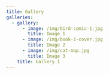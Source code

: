 ```yaml
---
title: Gallery
galleries:
  - gallery:
      - image: /img/bird-comic-1.jpg
        title: Image 1
      - image: /img/book-1-cover.jpg
        title: Image 2
      - image: /img/cat-map.jpg
        title: Image 3
    title: Gallery 1
---
```


